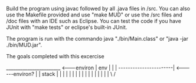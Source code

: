 Build the program using javac followed by all .java files in /src.
You can also use the Makefile provided and use "make MUD" or use the /src files and /doc files with an IDE such as Eclipse.
You can test the code if you have JUnit with "make tests" or eclipse's built-in JUnit.

The program is run with the commando java "./bin/Main.class" or "java -jar ./bin/MUD.jar".

The goals completed with this excercise 

_______________________   <---environ
                       |
        env            |
                       |
                       |
-----------------------| <------environ?
                       |
                       |
        stack          |
                       |
                       |
                       |
                       |
                       |
                       |
                       |
                       |
                       |
                       |
                       |
                       |
                       |
                       |
                       |
                       |
                      \ /
